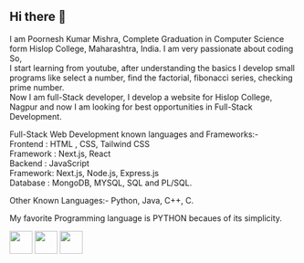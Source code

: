 ## Hi there 👋
I am Poornesh Kumar Mishra, Complete Graduation in Computer Science form Hislop College, Maharashtra, India. I am very passionate about coding So,                       
I start learning from youtube, after understanding the basics I develop small programs like select a number, find the factorial, fibonacci series, checking prime number.    
Now I am full-Stack developer, I develop a website for Hislop College, Nagpur and now I am looking for best opportunities in Full-Stack Development.                           

Full-Stack Web Development known languages and Frameworks:-                                                                                                                  
Frontend : HTML , CSS, Tailwind CSS                                                                                                                             
Framework : Next.js, React                                                                                                                        
Backend : JavaScript                                                                                             
Framework: Next.js, Node.js, Express.js                                                                                                 
Database : MongoDB, MYSQL, SQL and PL/SQL.

Other Known Languages:-
Python, Java, C++, C.

My favorite Programming language is PYTHON becaues of its simplicity.


<img src="https://cdn.jsdelivr.net/gh/devicons/devicon/icons/python/python-original.svg" width="40" height="40"/>
<img src="https://cdn.jsdelivr.net/gh/devicons/devicon/icons/java/java-original.svg" width="40" height="40"/>
<img src="https://cdn.jsdelivr.net/gh/devicons/devicon/icons/cplusplus/cplusplus-original.svg" width="40" height="40"/>

<!--
**Poornesh22/Poornesh22** is a ✨ _special_ ✨ repository because its `README.md` (this file) appears on your GitHub profile.

Here are some ideas to get you started:

-  I’m currently working on ...
- 🌱 I’m currently learning ...
- 👯 I’m looking to collaborate on ...
- 🤔 I’m looking for help with ...
- 💬 Ask me about ...
- 📫 How to reach me: ...
- 😄 Pronouns: ...
- ⚡ Fun fact: ...
-->
